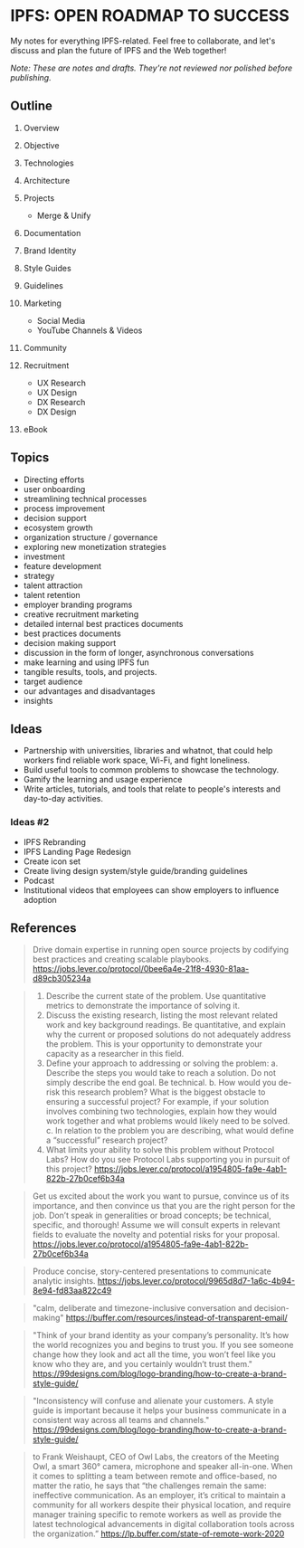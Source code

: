 # IPFS: OPEN ROADMAP TO SUCCESS
My notes for everything IPFS-related. Feel free to collaborate, and let's discuss and plan the future of IPFS and the Web together!

*Note: These are notes and drafts. They're not reviewed nor polished before publishing.*

## Outline
1. Overview
2. Objective
3. Technologies
4. Architecture
5. Projects
    - Merge & Unify
6. Documentation

7. Brand Identity
8. Style Guides
9. Guidelines

10. Marketing
    - Social Media
    - YouTube Channels & Videos

11. Community

12. Recruitment
    - UX Research
    - UX Design
    - DX Research
    - DX Design

13. eBook

## Topics
- Directing efforts
- user onboarding
- streamlining technical processes
- process improvement
- decision support
- ecosystem growth
- organization structure / governance
- exploring new monetization strategies
- investment
- feature development
- strategy
- talent attraction
- talent retention
- employer branding programs
- creative recruitment marketing
- detailed internal best practices documents
- best practices documents
- decision making support
- discussion in the form of longer, asynchronous conversations
- make learning and using IPFS fun
- tangible results, tools, and projects.
- target audience
- our advantages and disadvantages
- insights

## Ideas

- Partnership with universities, libraries and whatnot, that could help workers find reliable work space, Wi-Fi, and fight loneliness.
- Build useful tools to common problems to showcase the technology.
- Gamify the learning and usage experience
- Write articles, tutorials, and tools that relate to people's interests and day-to-day activities.

### Ideas #2

- IPFS Rebranding
- IPFS Landing Page Redesign
- Create icon set
- Create living design system/style guide/branding guidelines
- Podcast
- Institutional videos that employees can show employers to influence adoption

## References

> Drive domain expertise in running open source projects by codifying best practices and creating scalable playbooks.
> https://jobs.lever.co/protocol/0bee6a4e-21f8-4930-81aa-d89cb305234a

> 1. Describe the current state of the problem. Use quantitative metrics to demonstrate the importance of solving it.
> 2. Discuss the existing research, listing the most relevant related work and key background readings. Be quantitative, and explain why the current or proposed solutions do not adequately address the problem. This is your opportunity to demonstrate your capacity as a researcher in this field.
> 3. Define your approach to addressing or solving the problem:
> a. Describe the steps you would take to reach a solution. Do not simply describe the end goal. Be technical.
> b. How would you de-risk this research problem? What is the biggest obstacle to ensuring a successful project? For example, if your solution involves combining two technologies, explain how they would work together and what problems would likely need to be solved.
> c. In relation to the problem you are describing, what would define a “successful” research project?
> 4. What limits your ability to solve this problem without Protocol Labs? How do you see Protocol Labs supporting you in pursuit of this project?
> https://jobs.lever.co/protocol/a1954805-fa9e-4ab1-822b-27b0cef6b34a

> Get us excited about the work you want to pursue, convince us of its importance, and then convince us that you are the right person for the job. Don’t speak in generalities or broad concepts; be technical, specific, and thorough! Assume we will consult experts in relevant fields to evaluate the novelty and potential risks for your proposal.
> https://jobs.lever.co/protocol/a1954805-fa9e-4ab1-822b-27b0cef6b34a

> Produce concise, story-centered presentations to communicate analytic insights.
> https://jobs.lever.co/protocol/9965d8d7-1a6c-4b94-8e94-fd83aa822c49

> "calm, deliberate and timezone-inclusive conversation and decision-making"
> https://buffer.com/resources/instead-of-transparent-email/

> "Think of your brand identity as your company’s personality. It’s how the world recognizes you and begins to trust you. If you see someone change how they look and act all the time, you won’t feel like you know who they are, and you certainly wouldn’t trust them."
> https://99designs.com/blog/logo-branding/how-to-create-a-brand-style-guide/

> "Inconsistency will confuse and alienate your customers. A style guide is important because it helps your business communicate in a consistent way across all teams and channels."
> https://99designs.com/blog/logo-branding/how-to-create-a-brand-style-guide/

> to Frank Weishaupt, CEO of Owl Labs, the creators of the Meeting Owl, a smart 360° camera, microphone and speaker all-in-one. When it comes to splitting a team between remote and office-based, no matter the ratio, he says that “the challenges remain the same: ineffective communication. As an employer, it’s critical to maintain a community for all workers despite their physical location, and require manager training specific to remote workers as well as provide the latest technological advancements in digital collaboration tools across the organization.”
> https://lp.buffer.com/state-of-remote-work-2020
